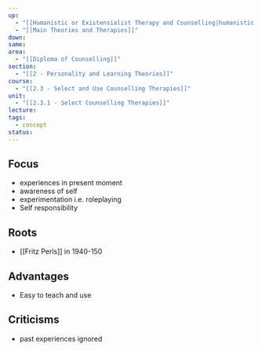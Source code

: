 ```yaml
---
up:
  - "[[Humanistic or Existensialist Therapy and Counselling|humanistic approach]]"
  - "[[Main Theories and Therapies]]"
down: 
same: 
area:
  - "[[Diploma of Counselling]]"
section:
  - "[[2 - Personality and Learning Theories]]"
course:
  - "[[2.3 - Select and Use Counselling Therapies]]"
unit:
  - "[[2.3.1 - Select Counselling Therapies]]"
lecture: 
tags:
  - concept
status:
---
```

## Focus
- experiences in present moment
- awareness of self
- experimentation i.e. roleplaying
- Self responsibility
## Roots
- [[Fritz Perls]] in 1940-150
## Advantages
- Easy to teach and use
## Criticisms
- past experiences ignored